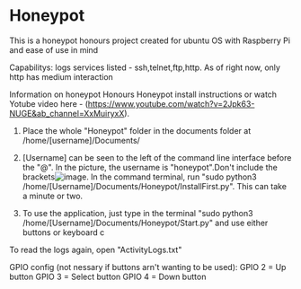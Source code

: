 # Honeypot
This is a honeypot honours project created for ubuntu OS with Raspberry Pi and ease of use in mind 

Capabilitys:
logs services listed - ssh,telnet,ftp,http.
As of right now, only http has medium interaction

Information on honeypot 
Honours Honeypot install instructions or watch Yotube video here - (https://www.youtube.com/watch?v=2Jpk63-NUGE&ab_channel=XxMuiryxX).

1. Place the whole "Honeypot" folder in the documents folder at /home/[username]/Documents/ 

2. [Username] can be seen to the left of the command line interface before the "@". In the picture, the username is "honeypot".Don't include the brackets![image](https://github.com/MMuiry/Honeypot/assets/97714730/a2085486-5d32-44c9-9c8e-b514e7a874b9). In the command terminal, run "sudo python3 /home/[Username]/Documents/Honeypot/InstallFirst.py".
This can take a minute or two. 



3. To use the application, just type in the terminal "sudo python3 /home/[Username]/Documents/Honeypot/Start.py" and use either buttons or 
keyboard c

To read the logs again, open "ActivityLogs.txt"


GPIO config (not nessary if buttons arn't wanting to be used):
GPIO 2 = Up button
GPIO 3 = Select button
GPIO 4 = Down button

